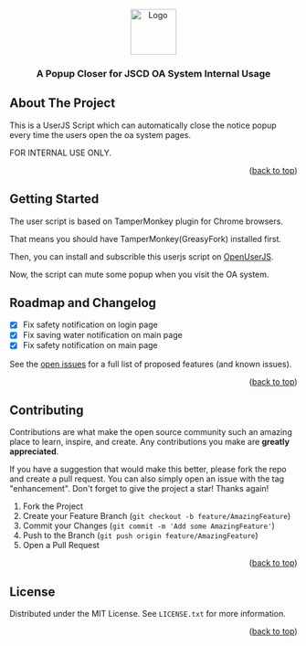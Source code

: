 <div id="top"></div>
<!--
*** Thanks for checking out the Best-README-Template. If you have a suggestion
*** that would make this better, please fork the repo and create a pull request
*** or simply open an issue with the tag "enhancement".
*** Don't forget to give the project a star!
*** Thanks again! Now go create something AMAZING! :D
-->



<!-- PROJECT SHIELDS -->
<!--
*** I'm using markdown "reference style" links for readability.
*** Reference links are enclosed in brackets [ ] instead of parentheses ( ).
*** See the bottom of this document for the declaration of the reference variables
*** for contributors-url, forks-url, etc. This is an optional, concise syntax you may use.
*** https://www.markdownguide.org/basic-syntax/#reference-style-links
-->


<!-- PROJECT LOGO -->
<br />
<div align="center">
  <a href="https://github.com/RoyLaw/jscd-oa-popup-closer">
    <img src="https://img.icons8.com/ultraviolet/8x/resize.png" alt="Logo" width="80" height="80">
  </a>

  <h3 align="center">A Popup Closer for JSCD OA System Internal Usage</h3>

 </div>

<!-- ABOUT THE PROJECT -->
## About The Project

This is a UserJS Script which can automatically close the notice popup every time the users open the oa system pages.

FOR INTERNAL USE ONLY.

<p align="right">(<a href="#top">back to top</a>)</p>


<!-- GETTING STARTED -->
## Getting Started

The user script is based on TamperMonkey plugin for Chrome browsers. 

That means you should have TamperMonkey(GreasyFork) installed first. 

Then, you can install and subscrible this userjs script on <a href="https://openuserjs.org/scripts/roylaw/%E5%8A%9E%E5%85%AC%E7%BD%91%E5%BC%B9%E7%AA%97%E5%85%B3%E9%97%AD%E5%99%A8">OpenUserJS</a>.

Now, the script can mute some popup when you visit the OA system.

<!-- ROADMAP -->
## Roadmap and Changelog

- [x] Fix safety notification on login page
- [x] Fix saving water notification on main page
- [x] Fix safety notification on main page

See the [open issues](https://github.com/RoyLaw/jscd-oa-popup-closer/issues) for a full list of proposed features (and known issues).

<p align="right">(<a href="#top">back to top</a>)</p>



<!-- CONTRIBUTING -->
## Contributing

Contributions are what make the open source community such an amazing place to learn, inspire, and create. Any contributions you make are **greatly appreciated**.

If you have a suggestion that would make this better, please fork the repo and create a pull request. You can also simply open an issue with the tag "enhancement".
Don't forget to give the project a star! Thanks again!

1. Fork the Project
2. Create your Feature Branch (`git checkout -b feature/AmazingFeature`)
3. Commit your Changes (`git commit -m 'Add some AmazingFeature'`)
4. Push to the Branch (`git push origin feature/AmazingFeature`)
5. Open a Pull Request

<p align="right">(<a href="#top">back to top</a>)</p>



<!-- LICENSE -->
## License

Distributed under the MIT License. See `LICENSE.txt` for more information.

<p align="right">(<a href="#top">back to top</a>)</p>



<!-- MARKDOWN LINKS & IMAGES -->
<!-- https://www.markdownguide.org/basic-syntax/#reference-style-links -->
[contributors-shield]: https://img.shields.io/github/contributors/RoyLaw/jscd-oa-popup-closer.svg?style=for-the-badge
[contributors-url]: https://github.com/RoyLaw/jscd-oa-popup-closer/graphs/contributors
[forks-shield]: https://img.shields.io/github/forks/RoyLaw/jscd-oa-popup-closer.svg?style=for-the-badge
[forks-url]: https://github.com/RoyLaw/jscd-oa-popup-closer/network/members
[stars-shield]: https://img.shields.io/github/stars/RoyLaw/jscd-oa-popup-closer.svg?style=for-the-badge
[stars-url]: https://github.com/RoyLaw/jscd-oa-popup-closer/stargazers
[issues-shield]: https://img.shields.io/github/issues/RoyLaw/jscd-oa-popup-closer.svg?style=for-the-badge
[issues-url]: https://github.com/RoyLaw/jscd-oa-popup-closer/issues
[license-shield]: https://img.shields.io/github/license/RoyLaw/jscd-oa-popup-closer.svg?style=for-the-badge
[license-url]: https://github.com/RoyLaw/jscd-oa-popup-closer/blob/master/LICENSE.txt
